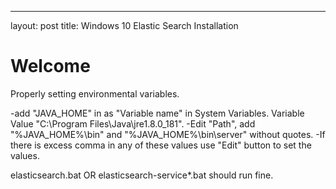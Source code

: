 ---

layout: post
title: Windows 10 Elastic Search Installation

# Welcome

Properly setting environmental variables.

-add "JAVA_HOME" in as "Variable name" in System Variables. Variable Value "C:\Program Files\Java\jre1.8.0_181". -Edit "Path", add "%JAVA_HOME%\bin" and "%JAVA_HOME%\bin\server" without quotes. -If there is excess comma in any of these values use "Edit" button to set the values.

elasticsearch.bat OR elasticsearch-service*.bat should run fine.

